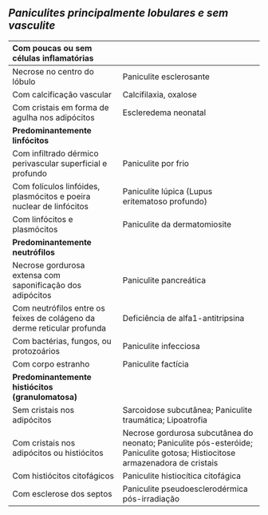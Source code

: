## ***Paniculites principalmente lobulares e sem vasculite***


| Com poucas ou sem células inflamatórias |  |
| :---- | :---- |
| Necrose no centro do lóbulo | Paniculite esclerosante |
| Com calcificação vascular | Calcifilaxia, oxalose |
| Com cristais em forma de agulha nos adipócitos | Escleredema neonatal |
| **Predominantemente linfócitos** |  |
| Com infiltrado dérmico perivascular superficial e profundo | Paniculite por frio |
| Com folículos linfóides, plasmócitos e poeira nuclear de linfócitos | Paniculite lúpica (Lupus eritematoso profundo) |
| Com linfócitos e plasmócitos | Paniculite da dermatomiosite |
| **Predominantemente neutrófilos** |  |
| Necrose gordurosa extensa com saponificação dos adipócitos | Paniculite pancreática |
| Com neutrófilos entre os feixes de colágeno da derme reticular profunda | Deficiência de alfa1-antitripsina |
| Com bactérias, fungos, ou protozoários | Paniculite infecciosa |
| Com corpo estranho | Paniculite factícia |
| **Predominantemente histiócitos (granulomatosa)** |  |
| Sem cristais nos adipócitos | Sarcoidose subcutânea; Paniculite traumática; Lipoatrofia |
| Com cristais nos adipócitos ou histiócitos | Necrose gordurosa subcutânea do neonato; Paniculite pós-esteróide; Paniculite gotosa; Histiocitose armazenadora de cristais |
| Com histiócitos citofágicos | Paniculite histiocítica citofágica |
| Com esclerose dos septos | Paniculite pseudoesclerodérmica pós-irradiação |

